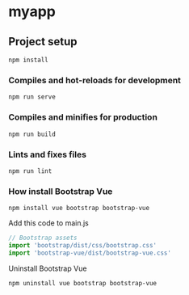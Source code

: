 # myapp

## Project setup
```
npm install
```

### Compiles and hot-reloads for development
```
npm run serve
```

### Compiles and minifies for production
```
npm run build
```

### Lints and fixes files
```
npm run lint
```

### How install Bootstrap Vue

```
npm install vue bootstrap bootstrap-vue
```

Add this code to main.js

```js
// Bootstrap assets
import 'bootstrap/dist/css/bootstrap.css'
import 'bootstrap-vue/dist/bootstrap-vue.css'
```

Uninstall Bootstrap Vue

```
npm uninstall vue bootstrap bootstrap-vue
```